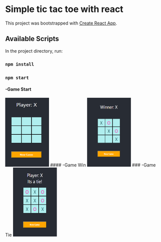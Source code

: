 # Simple tic tac toe with react

This project was bootstrapped with [Create React App](https://github.com/facebook/create-react-app).

## Available Scripts

In the project directory, run:

### `npm install`
### `npm start`

#### -Game Start
<img src="https://github.com/athangk/my-tic-tac-toe/blob/main/Capture_tic_Tac1.PNG" width="140" height="220">
#### -Game Win
<img src="https://github.com/athangk/my-tic-tac-toe/blob/main/Capture_2_tic_tac.PNG" width="140" height="220">
### -Game Tie
<img src="https://github.com/athangk/my-tic-tac-toe/blob/main/Capture_tic_tac3.PNG" width="140" height="220">
